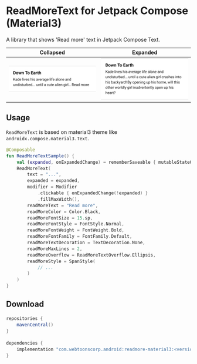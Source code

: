 # ReadMoreText for Jetpack Compose (Material3)

A library that shows 'Read more' text in Jetpack Compose Text.

| Collapsed                               | Expanded                              |
| --------------------------------------- | ------------------------------------- |
| <img width="300" src="collapsed.png" /> | <img width="300" src="expanded.png" /> |

## Usage

`ReadMoreText` is based on material3 theme like `androidx.compose.material3.Text`.

```kotlin
@Composable
fun ReadMoreTextSample() {
    val (expanded, onExpandedChange) = rememberSaveable { mutableStateOf(false) }
    ReadMoreText(
        text = "...",
        expanded = expanded,
        modifier = Modifier
            .clickable { onExpandedChange(!expanded) }
            .fillMaxWidth(),
        readMoreText = "Read more",
        readMoreColor = Color.Black,
        readMoreFontSize = 15.sp,
        readMoreFontStyle = FontStyle.Normal,
        readMoreFontWeight = FontWeight.Bold,
        readMoreFontFamily = FontFamily.Default,
        readMoreTextDecoration = TextDecoration.None,
        readMoreMaxLines = 2,
        readMoreOverflow = ReadMoreTextOverflow.Ellipsis,
        readMoreStyle = SpanStyle(
            // ...
        )
    )
}
```

## Download

```groovy
repositories {
    mavenCentral()
}

dependencies {
    implementation "com.webtoonscorp.android:readmore-material3:<version>"
}
```
